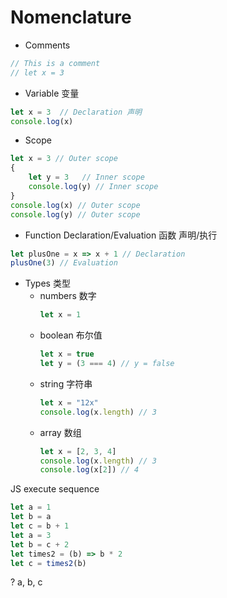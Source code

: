 # Nomenclature
- Comments
```js
// This is a comment
// let x = 3
```
- Variable 变量
```js
let x = 3  // Declaration 声明
console.log(x)
```
- Scope
```js
let x = 3 // Outer scope
{
	let y = 3   // Inner scope
	console.log(y) // Inner scope
}
console.log(x) // Outer scope
console.log(y) // Outer scope
```
- Function Declaration/Evaluation 函数 声明/执行
```js
let plusOne = x => x + 1 // Declaration
plusOne(3) // Evaluation
```
- Types 类型
	- numbers 数字
		```js
		let x = 1
		```
	- boolean 布尔值
		```js
		let x = true
		let y = (3 === 4) // y = false
		```
	- string 字符串
		```js
		let x = "12x"
		console.log(x.length) // 3
		```
	- array 数组
		```js
		let x = [2, 3, 4]
		console.log(x.length) // 3
		console.log(x[2]) // 4
		```

JS execute sequence
```js
let a = 1
let b = a
let c = b + 1
let a = 3
let b = c + 2
let times2 = (b) => b * 2
let c = times2(b)
```
? a, b, c